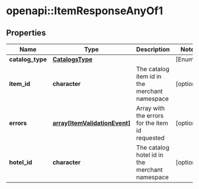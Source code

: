 # openapi::ItemResponseAnyOf1


## Properties
Name | Type | Description | Notes
------------ | ------------- | ------------- | -------------
**catalog_type** | [**CatalogsType**](CatalogsType.md) |  | [Enum: ] 
**item_id** | **character** | The catalog item id in the merchant namespace | [optional] 
**errors** | [**array[ItemValidationEvent]**](ItemValidationEvent.md) | Array with the errors for the item id requested | [optional] 
**hotel_id** | **character** | The catalog hotel id in the merchant namespace | [optional] 


